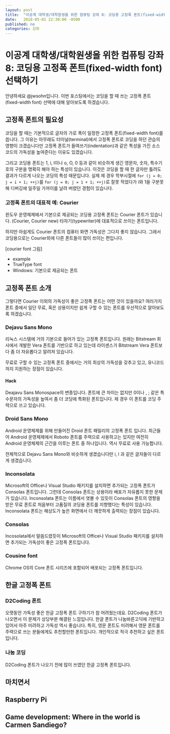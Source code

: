 ```yaml
---
layout: post
title:  "이공계 대학생/대학원생을 위한 컴퓨팅 강좌 8: 코딩용 고정폭 폰트(fixed-width font) 선택하기"
date:   2018-05-01 22:30:00 -0500
published: no
categories: 강좌
---
```


# 이공계 대학생/대학원생을 위한 컴퓨팅 강좌 8: 코딩용 고정폭 폰트(fixed-width font) 선택하기

안녕하세요 @jwsohn입니다. 이번 포스팅에서는 코딩을 할 때 쓰는 고정폭
폰트(fixed-width font) 선택에 대해 알아보도록 하겠습니다.

## 고정폭 폰트의 필요성

코딩을 할 때는 기본적으로 글자의 가로 폭이 일정한 고정폭 폰트(fixed-width
font)를 씁니다. 그 이유는 아무래도 터미널(terminal)에서 고정폭 폰트로 코딩을
하던 관습의 영향이 크겠습니다만 고정폭 폰트가 들여쓰기(indentation)과 같은
특성을 가진 소스 코드의 가독성을 높여준다는 이유도 있겠습니다.

그리고 코딩용 폰트는 1, i, l이나 o, O, 0 등과 같이 비슷하게 생긴 영문자, 숫자,
특수기호의 구분을 명확히 해야 하는 특성이 있습니다. 이것은 코딩을 할 때 한
글자만 틀려도 결과가 다르게 나오는 코딩의 특성 때문입니다.  실제 제 경우
학부시절에 `for (j = 0; j = i + 1; ++j)`를 `for (j = 0; j = 1 + 1; ++j)`로
잘못 적었다가 i와 1을 구분못해 디버깅에 일주일 가까이를 날려 버렸던 경험이
있습니다.

### 고정폭 폰트의 대표적 예: Courier 

윈도우 운영체제에서 기본으로 제공되는 코딩용 고정폭 폰트는 Courier 폰트가
있습니다. (Courier, Courier new) 타자기(typewriter)에 대표적으로 쓰이는
폰트입니다. 

하지만 아쉽게도 Courier 폰트의 컴퓨터 화면 가독성은 그다지 좋지 않습니다.
그래서 코딩용으로는 Courier외에 다른 폰트들이 많이 쓰이는 편입니다.

[courier font 그림]

  * example
  * TrueType font
  * Windows: 기본으로 제공되는 폰트

## 고정폭 폰트 소개

그렇다면 Courier 이외의 가독성이 좋은 고정폭 폰트는 어떤 것이 있을까요? 여러가지
폰트 중에서 일단 무료, 혹은 상용이지만 쉽게 구할 수 있는 폰트를 우선적으로
알아보도록 하겠습니다.

### Dejavu Sans Mono

리눅스 시스템에 거의 기본으로 들어가 있는 고정폭 폰트입니다. 원래는 Bitstream
회사에서 개발한 Vera 폰트를 기반으로 하고 있는데 라이센스가 Bitstream Vera
폰트보다 좀 더 자유롭다고 알려져 있습니다. 

무료로 구할 수 있는 고정폭 폰트 중에서는 거의 최상의 가독성을 갖추고 있고,
유니코드까지 지원하는 장점이 있습니다. 

#### Hack

Deajavu Sans Monospace의 변종입니다. 폰트에 큰 차이는 없지만 0이나 , ; 같은
특수문자의 가독성을 높여서 좀 더 코딩에 특화된 폰트입니다. 제 경우 이 폰트를
코딩 주력으로 쓰고 있습니다.

### Droid Sans Mono

Android 운영체제를 위해 만들어진 Droid 폰트 패밀리의 고정폭 폰트 입니다.
최근들어 Android 운영체제에서 Roboto 폰트를 주력으로 사용하고는 있지만 여전히
Android 운영체제의 근간을 이루는 폰트 중 하나입니다. 역시 무료로 사용
가능합니다.

전체적으로 Dejavu Sans Mono와 비슷하게 생겼습니다만 i, l 과 같은 글자들이
다르게 생겼습니다.

### Inconsolata

Microsoft의 Office나 Visual Studio 패키지를 설치하면 추가되는 고정폭 폰트가
Consolas 폰트입니다. 그런데 Consolas 폰트는 상용이라 배포가 자유롭지 못한
문제가 있습니다. Inconsolata 폰트는 이름에서 엿볼 수 있듯이 Consolas 폰트의
영향을 받은 무료 폰트로 처음부터 고품질의 코딩용 폰트를 지향했다는 특성이
있습니다. Inconsolata 폰트는 해상도가 높은 화면에서 더 깨끗하게 출력되는
장점이 있습니다.

### Consolas

Incosolata에서 말씀드렸듯이 Microsoft의 Office나 Visual Studio 패키지를
설치하면 추가되는 가독성이 좋은 고정폭 폰트입니다.

### Cousine font

Chrome OS의 Core 폰트 시리즈에 포함되어 배포되는 고정폭 폰트입니다. 

## 한글 고정폭 폰트

### D2Coding 폰트 

오랫동안 가독성 좋은 한글 고정폭 폰트 구하기가 참 어려웠는데요. D2Coding
폰트가 나오면서 이 문제가 상당부분 해결된 느낌입니다. 한글 폰트가
나눔바른고딕에 기반하고 있어서 아주 미려하고 가독성 역시 좋습니다.
특히, 영문 폰트도 미려해서 영문 폰트를 주력으로 쓰는 분들에게도
추천할만한 폰트입니다. 개인적으로 적극 추천하고 싶은 폰트입니다.

### 나눔 코딩

D2Coding 폰트가 나오기 전에 많이 쓰였던 한글 고정폭 폰트입니다.

## 마치면서

## Raspberry Pi

## Game development: Where in the world is Carmen Sandiego?

## 


